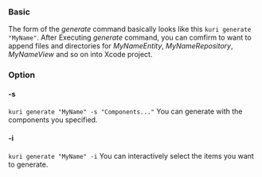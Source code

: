 
### Basic
The form of the *generate* command basically looks like this
`kuri generate "MyName"`.
After Executing *generate* command, you can comfirm to want to append files and directories for *MyNameEntity*, *MyNameRepository*, *MyNameView* and so on into Xcode project.

### Option
#### -s
`kuri generate "MyName" -s "Components..."`
You can generate with the components you specified.

#### -i
`kuri generate "MyName" -i`
You can interactively select the items you want to generate.
